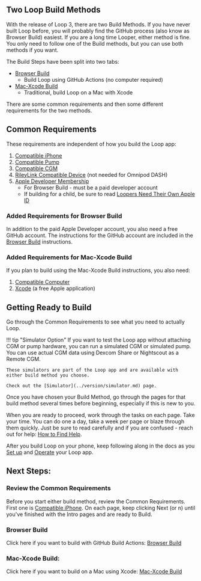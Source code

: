 ## Two Loop Build Methods

With the release of Loop 3, there are two Build Methods. If you have never built Loop before, you will probably find the GitHub process (also know as Browser Build) easiest. If you are a long time Looper, either method is fine. You only need to follow one of the Build methods, but you can use both methods if you want.

The Build Steps have been split into two tabs:

* [Browser Build](../gh-actions/gh-overview.md)
    * Build Loop using GitHub Actions (no computer required)
* [Mac-Xcode Build](../build/overview.md)
    * Traditional, build Loop on a Mac with Xcode

There are some common requirements and then some different requirements for the two methods.

## Common Requirements

These requirements are independent of how you build the Loop app:

1. [Compatible iPhone](../build/phone.md)
1. [Compatible Pump](../build/pump.md)
1. [Compatible CGM](../build/cgm.md)
1. [RileyLink Compatible Device](../build/step5.md) (not needed for Omnipod DASH)
1. [Apple Developer Membership](../build/step6.md)
    * For Browser Build - must be a paid developer account
    * If building for a child, be sure to read [Loopers Need Their Own Apple ID](../build/step6.md#loopers-need-their-own-apple-id)

### Added Requirements for Browser Build

In addition to the paid Apple Developer account, you also need a free GitHub account. The instructions for the GitHub account are included in the [Browser Build](../gh-actions/gh-overview.md) instructions.

### Added Requirements for Mac-Xcode Build

If you plan to build using the Mac-Xcode Build instructions, you also need:

1. [Compatible Computer](../build/computer.md#macos)
1. [Xcode](../build/step8.md) (a free Apple application)


## Getting Ready to Build

Go through the Common Requirements to see what you need to actually Loop.

!!! tip "Simulator Option"
    If you want to test the Loop app without attaching CGM or pump hardware, you can run a simulated CGM or simulated pump. You can use actual CGM data using Dexcom Share or Nightscout as a Remote CGM.

    These simulators are part of the Loop app and are available with either build method you choose.
    
    Check out the [Simulator](../version/simulator.md) page.

Once you have chosen your Build Method, go through the pages for that build method several times before beginning, especially if this is new to you.

When you are ready to proceed, work through the tasks on each page. Take your time. You can do one a day, take a week per page or blaze through them quickly.  Just be sure to read carefully and if you are confused - reach out for help: [How to Find Help](../intro/loopdocs-how-to.md#how-to-find-help).

After you build Loop on your phone, keep following along in the docs as you [Set up](../loop-3/loop-3-overview.md) and [Operate](../operation/loop/open-loop.md) your Loop app.

## Next Steps:

### Review the Common Requirements

Before you start either build method, review the Common Requirements. First one is [Compatible iPhone](../build/phone.md). On each page, keep clicking Next (or n) until you've finished with the Intro pages and are ready to Build.

### Browser Build

Click here if you want to build with GitHub Build Actions: [Browser Build](../gh-actions/gh-overview.md)

### Mac-Xcode Build:

Click here if you want to build on a Mac using Xcode: [Mac-Xcode Build](../build/overview.md)
